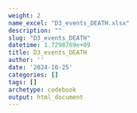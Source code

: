 ```yaml
---
weight: 2
name_excel: "D3_events_DEATH.xlsx"
description: ""
slug: "D3_events_DEATH"
datetime: 1.7298769e+09
title: D3_events_DEATH
author: ''
date: '2024-10-25'
categories: []
tags: []
archetype: codebook
output: html_document
---
```


<div class="tabcontent"></div>
